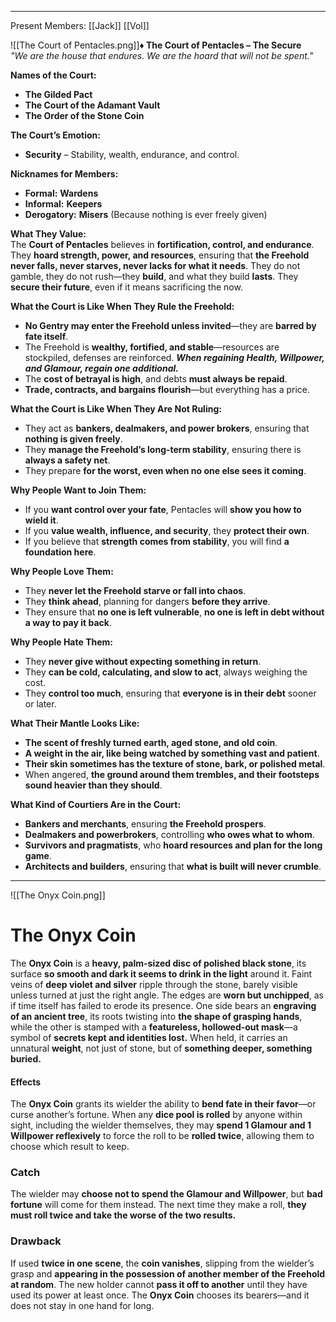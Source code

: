 ***
Present Members: 
	[[Jack]]
	[[Vol]]

![[The Court of Pentacles.png]]**♦ The Court of Pentacles – The Secure**  
*"We are the house that endures. We are the hoard that will not be spent."*  

**Names of the Court:**  
- **The Gilded Pact**  
- **The Court of the Adamant Vault**  
- **The Order of the Stone Coin**  

**The Court’s Emotion:**  
- **Security** – Stability, wealth, endurance, and control.  

**Nicknames for Members:**  
- **Formal:** **Wardens**  
- **Informal:** **Keepers**  
- **Derogatory:** **Misers** (Because nothing is ever freely given)  

**What They Value:**  
The **Court of Pentacles** believes in **fortification, control, and endurance**. They **hoard strength, power, and resources**, ensuring that **the Freehold never falls, never starves, never lacks for what it needs**. They do not gamble, they do not rush—they **build**, and what they build **lasts**. They **secure their future**, even if it means sacrificing the now.  

**What the Court is Like When They Rule the Freehold:**  
- **No Gentry may enter the Freehold unless invited**—they are **barred by fate itself**.  
- The Freehold is **wealthy, fortified, and stable**—resources are stockpiled, defenses are reinforced.  ***When regaining Health, Willpower, and Glamour, regain one additional.***
- The **cost of betrayal is high**, and debts **must always be repaid**.  
- **Trade, contracts, and bargains flourish**—but everything has a price.  

**What the Court is Like When They Are Not Ruling:**  
- They act as **bankers, dealmakers, and power brokers**, ensuring that **nothing is given freely**.  
- They **manage the Freehold’s long-term stability**, ensuring there is **always a safety net**.  
- They prepare **for the worst, even when no one else sees it coming**.  

**Why People Want to Join Them:**  
- If you **want control over your fate**, Pentacles will **show you how to wield it**.  
- If you **value wealth, influence, and security**, they **protect their own**.  
- If you believe that **strength comes from stability**, you will find **a foundation here**.  

**Why People Love Them:**  
- They **never let the Freehold starve or fall into chaos**.  
- They **think ahead**, planning for dangers **before they arrive**.  
- They ensure that **no one is left vulnerable**, **no one is left in debt without a way to pay it back**.  

**Why People Hate Them:**  
- They **never give without expecting something in return**.  
- They **can be cold, calculating, and slow to act**, always weighing the cost.  
- They **control too much**, ensuring that **everyone is in their debt** sooner or later.  

**What Their Mantle Looks Like:**  
- **The scent of freshly turned earth, aged stone, and old coin**.  
- **A weight in the air, like being watched by something vast and patient**.  
- **Their skin sometimes has the texture of stone, bark, or polished metal**.  
- When angered, **the ground around them trembles, and their footsteps sound heavier than they should**.  

**What Kind of Courtiers Are in the Court:**  
- **Bankers and merchants**, ensuring **the Freehold prospers**.  
- **Dealmakers and powerbrokers**, controlling **who owes what to whom**.  
- **Survivors and pragmatists**, who **hoard resources and plan for the long game**.  
- **Architects and builders**, ensuring that **what is built will never crumble**.
---
![[The Onyx Coin.png]]
# **The Onyx Coin**  

The **Onyx Coin** is a **heavy, palm-sized disc of polished black stone**, its surface **so smooth and dark it seems to drink in the light** around it. Faint veins of **deep violet and silver** ripple through the stone, barely visible unless turned at just the right angle. The edges are **worn but unchipped**, as if time itself has failed to erode its presence. One side bears an **engraving of an ancient tree**, its roots twisting into **the shape of grasping hands**, while the other is stamped with a **featureless, hollowed-out mask**—a symbol of **secrets kept and identities lost.** When held, it carries an unnatural **weight**, not just of stone, but of **something deeper, something buried.**  
#### **Effects**  
The **Onyx Coin** grants its wielder the ability to **bend fate in their favor**—or curse another’s fortune. When any **dice pool is rolled** by anyone within sight, including the wielder themselves, they may **spend 1 Glamour and 1 Willpower reflexively** to force the roll to be **rolled twice**, allowing them to choose which result to keep.  
### **Catch**  
The wielder may **choose not to spend the Glamour and Willpower**, but **bad fortune** will come for them instead. The next time they make a roll, **they must roll twice and take the worse of the two results.**  
### **Drawback**  
If used **twice in one scene**, the **coin vanishes**, slipping from the wielder’s grasp and **appearing in the possession of another member of the Freehold at random**. The new holder cannot **pass it off to another** until they have used its power at least once. The **Onyx Coin** chooses its bearers—and it does not stay in one hand for long.